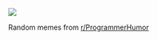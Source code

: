 ![](https://preview.redd.it/z142w5vpi8ae1.png?width=320&crop=smart&auto=webp&s=62a6ac65db1e6d5fbc30f150534a5237ce7eed4b)

 Random memes from [r/ProgrammerHumor](https://www.reddit.com/r/ProgrammerHumor/)
